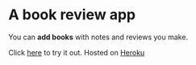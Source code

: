 # A book review app

You can **add books** with notes and reviews you make.

Click [here](https://butterworth-book-reviews.herokuapp.com/) to try it out. Hosted on [Heroku](https://www.heroku.com)
